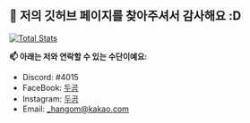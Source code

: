 ## 👐 저의 깃허브 페이지를 찾아주셔서 감사해요 :D

[![Total Stats](https://github-readme-stats.vercel.app/api?username=ejl-kr&show_icons=true&theme=dark)](https://github.com/hgl-215)

**📫 아래는 저와 연락할 수 있는 수단이예요:**

- Discord: #4015
- FaceBook: [두곰](https://www.facebook.com/hg.aaqs1221/)
- Instagram: [두곰](https://www.instagram.com/hg_aaqs1221/)
- Email: [_hangom@kakao.com](mailto:_hangom@kakao.com)
